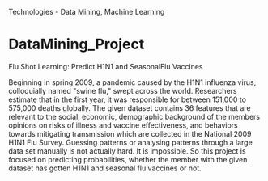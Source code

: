 Technologies - Data Mining, Machine Learning
# DataMining_Project

Flu Shot Learning: Predict H1N1 and SeasonalFlu Vaccines 

Beginning in spring 2009, a pandemic caused by the H1N1 influenza virus, colloquially named "swine flu," swept across the world. Researchers estimate that in the first year, it was responsible for between 151,000 to 575,000 deaths globally. The given dataset contains 36 features that are relevant to the social, economic, demographic background of the members  opinions on risks of illness and vaccine effectiveness, and behaviors towards mitigating transmission which are collected in the National 2009 H1N1 Flu Survey. Guessing patterns or analysing patterns through a large data set manually is not actually hard. It is impossible. So this project is focused on predicting probabilities, whether the member with the given dataset has gotten H1N1 and seasonal flu vaccines or not. 



